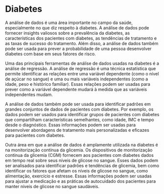 # Diabetes

A análise de dados é uma área importante no campo da saúde, especialmente no que diz respeito à diabetes. A análise de dados pode fornecer insights valiosos sobre a prevalência da diabetes, as características dos pacientes com diabetes, as tendências de tratamento e as taxas de sucesso do tratamento. Além disso, a análise de dados também pode ser usada para prever a probabilidade de uma pessoa desenvolver diabetes com base em seus fatores de risco.

Uma das principais ferramentas de análise de dados usadas na diabetes é a análise de regressão. A análise de regressão é uma técnica estatística que permite identificar as relações entre uma variável dependente (como o nível de açúcar no sangue) e uma ou mais variáveis independentes (como a idade, peso e histórico familiar). Essas relações podem ser usadas para prever como a variável dependente mudará à medida que as variáveis independentes mudam.

A análise de dados também pode ser usada para identificar padrões em grandes conjuntos de dados de pacientes com diabetes. Por exemplo, os dados podem ser usados para identificar grupos de pacientes com diabetes que compartilham características semelhantes, como idade, IMC e tempo desde o diagnóstico. Essas informações podem ser usadas para desenvolver abordagens de tratamento mais personalizadas e eficazes para pacientes com diabetes.


Outra área em que a análise de dados é amplamente utilizada na diabetes é na monitorização contínua da glicemia. Os dispositivos de monitorização contínua da glicemia (CGM) fornecem aos pacientes com diabetes dados em tempo real sobre seus níveis de glicose no sangue. Esses dados podem ser analisados para identificar padrões e tendências de glicemia, bem como identificar os fatores que afetam os níveis de glicose no sangue, como alimentação, exercício e estresse. Essas informações podem ser usadas para ajustar a medicação e as práticas de autocuidado dos pacientes para manter níveis de glicose no sangue saudáveis.


